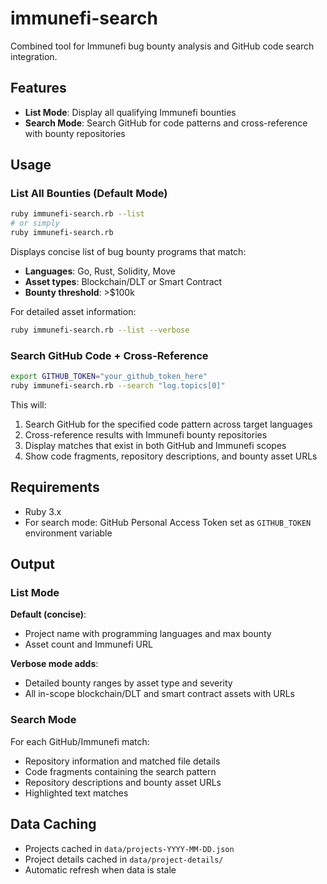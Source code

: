 # immunefi-search

Combined tool for Immunefi bug bounty analysis and GitHub code search integration.

## Features

- **List Mode**: Display all qualifying Immunefi bounties
- **Search Mode**: Search GitHub for code patterns and cross-reference with bounty repositories

## Usage

### List All Bounties (Default Mode)

```bash
ruby immunefi-search.rb --list
# or simply
ruby immunefi-search.rb
```

Displays concise list of bug bounty programs that match:
- **Languages**: Go, Rust, Solidity, Move
- **Asset types**: Blockchain/DLT or Smart Contract  
- **Bounty threshold**: >$100k

For detailed asset information:
```bash
ruby immunefi-search.rb --list --verbose
```

### Search GitHub Code + Cross-Reference

```bash
export GITHUB_TOKEN="your_github_token_here"
ruby immunefi-search.rb --search "log.topics[0]"
```

This will:
1. Search GitHub for the specified code pattern across target languages
2. Cross-reference results with Immunefi bounty repositories
3. Display matches that exist in both GitHub and Immunefi scopes
4. Show code fragments, repository descriptions, and bounty asset URLs

## Requirements

- Ruby 3.x
- For search mode: GitHub Personal Access Token set as `GITHUB_TOKEN` environment variable

## Output

### List Mode
**Default (concise)**:
- Project name with programming languages and max bounty
- Asset count and Immunefi URL

**Verbose mode adds**:
- Detailed bounty ranges by asset type and severity
- All in-scope blockchain/DLT and smart contract assets with URLs

### Search Mode  
For each GitHub/Immunefi match:
- Repository information and matched file details
- Code fragments containing the search pattern
- Repository descriptions and bounty asset URLs
- Highlighted text matches

## Data Caching

- Projects cached in `data/projects-YYYY-MM-DD.json`
- Project details cached in `data/project-details/`
- Automatic refresh when data is stale
